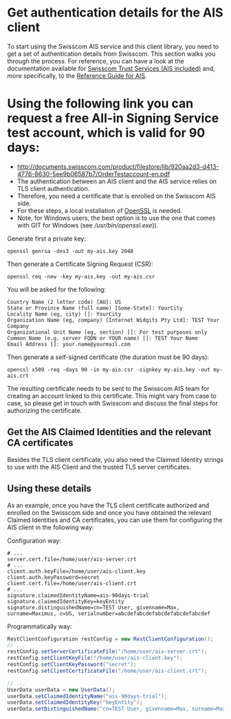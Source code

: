 # Get authentication details for the AIS client
To start using the Swisscom AIS service and this client library, you need to get a set of authentication details from Swisscom. 
This section walks you through the process. For reference, you can have a look
at the documentation available for [Swisscom Trust Services (AIS included)](https://trustservices.swisscom.com/en/downloads/) and, more specifically, to the
[Reference Guide for AIS](http://documents.swisscom.com/product/1000255-Digital_Signing_Service/Documents/Reference_Guide/Reference_Guide-All-in-Signing-Service-en.pdf).

# Using the following link you can request a free All-in Signing Service test account, which is valid for 90 days: 
* http://documents.swisscom.com/product/filestore/lib/920aa2d3-d413-4776-8630-5ee9b06587b7/OrderTestaccount-en.pdf 
* The authentication between an AIS client and the AIS service relies on TLS client authentication. 
* Therefore, you need a certificate that is enrolled on the Swisscom AIS side. 
* For these steps, a local installation of [OpenSSL](https://www.openssl.org/) is needed.
* Note, for Windows users, the best option is to use the one that comes with GIT for Windows (see _<git>/usr/bin/openssl.exe_)).

Generate first a private key:
```shell
openssl genrsa -des3 -out my-ais.key 2048
```
Then generate a Certificate Signing Request (CSR):
```shell
openssl req -new -key my-ais.key -out my-ais.csr
```
You will be asked for the following:
```text
Country Name (2 letter code) [AU]: US
State or Province Name (full name) [Some-State]: YourCity
Locality Name (eg, city) []: YourCity
Organization Name (eg, company) [Internet Widgits Pty Ltd]: TEST Your Company
Organizational Unit Name (eg, section) []: For test purposes only
Common Name (e.g. server FQDN or YOUR name) []: TEST Your Name
Email Address []: your.name@yourmail.com
```

Then generate a self-signed certificate (the duration must be 90 days):
```shell
openssl x509 -req -days 90 -in my-ais.csr -signkey my-ais.key -out my-ais.crt
```
The resulting certificate needs to be sent to the Swisscom AIS team for creating an account linked to this certificate. 
This might vary from case to case, so please get in touch with Swisscom and discuss the final steps for authorizing the certificate.

## Get the AIS Claimed Identities and the relevant CA certificates
Besides the TLS client certificate, you also need the Claimed Identity strings to use with the AIS Client and the trusted 
TLS server certificates. 

## Using these details
As an example, once you have the TLS client certificate authorized and enrolled on the Swisscom side and once you have obtained the relevant
Claimed Identities and CA certificates, you can use them for configuring the AIS client in the following way:

Configuration way:
```properties
# ...
server.cert.file=/home/user/ais-server.crt
# ...
client.auth.keyFile=/home/user/ais-client.key
client.auth.keyPassword=secret
client.cert.file=/home/user/ais-client.crt
# ...
signature.claimedIdentityName=ais-90days-trial
signature.claimedIdentityKey=keyEntity
signature.distinguishedName=cn=TEST User, givenname=Max, surname=Maximus, c=US, serialnumber=abcdefabcdefabcdefabcdefabcdef
```

Programmatically way:
```java
RestClientConfiguration restConfig = new RestClientConfiguration();
// ...
restConfig.setServerCertificateFile("/home/user/ais-server.crt");
restConfig.setClientKeyFile("/home/user/ais-client.key");
restConfig.setClientKeyPassword("secret");
restConfig.setClientCertificateFile("/home/user/ais-client.crt");

// ...
UserData userData = new UserData();
userData.setClaimedIdentityName("ais-90days-trial");
userData.setClaimedIdentityKey("keyEntity");
userData.setDistinguishedName("cn=TEST User, givenname=Max, surname=Maximus, c=US, serialnumber=abcdefabcdefabcdefabcdefabcdef");
```

